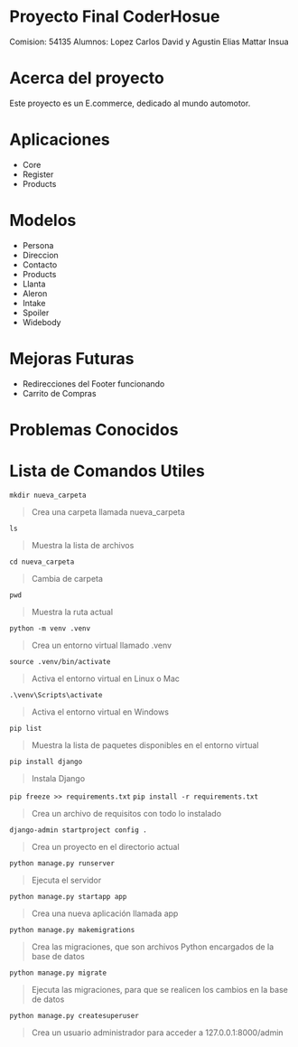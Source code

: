 # Proyecto Final CoderHosue
Comision: 54135
Alumnos: Lopez Carlos David y Agustin Elias Mattar Insua

# Acerca del proyecto
Este proyecto es un E.commerce, dedicado al mundo automotor.

# Aplicaciones
- Core
- Register
- Products

# Modelos
- Persona
- Direccion
- Contacto
- Products
- Llanta
- Aleron
- Intake
- Spoiler
- Widebody

# Mejoras Futuras
- Redirecciones del Footer funcionando
- Carrito de Compras

# Problemas Conocidos


# Lista de Comandos Utiles

`mkdir nueva_carpeta`
> Crea una carpeta llamada nueva_carpeta

`ls`
> Muestra la lista de archivos

`cd nueva_carpeta`
> Cambia de carpeta

`pwd`
> Muestra la ruta actual

`python -m venv .venv`
> Crea un entorno virtual llamado .venv

`source .venv/bin/activate`
> Activa el entorno virtual en Linux o Mac

`.\venv\Scripts\activate`
> Activa el entorno virtual en Windows

`pip list`
> Muestra la lista de paquetes disponibles en el entorno virtual

`pip install django`
> Instala Django

`pip freeze >> requirements.txt`
`pip install -r requirements.txt`
> Crea un archivo de requisitos con todo lo instalado

`django-admin startproject config .`
> Crea un proyecto en el directorio actual

`python manage.py runserver`
> Ejecuta el servidor

`python manage.py startapp app`
> Crea una nueva aplicación llamada app

`python manage.py makemigrations`
> Crea las migraciones, que son archivos Python encargados de la base de datos

`python manage.py migrate`
> Ejecuta las migraciones, para que se realicen los cambios en la base de datos

`python manage.py createsuperuser`
> Crea un usuario administrador para acceder a 127.0.0.1:8000/admin